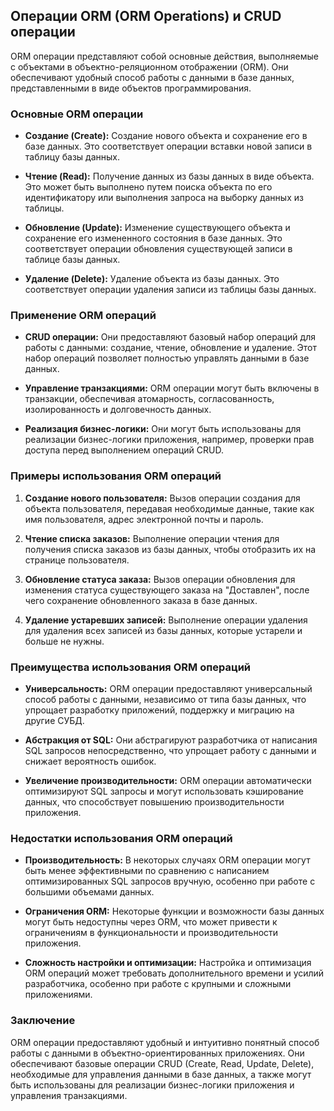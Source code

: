 ## Операции ORM (ORM Operations) и CRUD операции

ORM операции представляют собой основные действия, выполняемые с объектами в объектно-реляционном отображении (ORM). Они обеспечивают удобный способ работы с данными в базе данных, представленными в виде объектов программирования.

### Основные ORM операции

- **Создание (Create):** Создание нового объекта и сохранение его в базе данных. Это соответствует операции вставки новой записи в таблицу базы данных.

- **Чтение (Read):** Получение данных из базы данных в виде объекта. Это может быть выполнено путем поиска объекта по его идентификатору или выполнения запроса на выборку данных из таблицы.

- **Обновление (Update):** Изменение существующего объекта и сохранение его измененного состояния в базе данных. Это соответствует операции обновления существующей записи в таблице базы данных.

- **Удаление (Delete):** Удаление объекта из базы данных. Это соответствует операции удаления записи из таблицы базы данных.

### Применение ORM операций

- **CRUD операции:** Они предоставляют базовый набор операций для работы с данными: создание, чтение, обновление и удаление. Этот набор операций позволяет полностью управлять данными в базе данных.

- **Управление транзакциями:** ORM операции могут быть включены в транзакции, обеспечивая атомарность, согласованность, изолированность и долговечность данных.

- **Реализация бизнес-логики:** Они могут быть использованы для реализации бизнес-логики приложения, например, проверки прав доступа перед выполнением операций CRUD.

### Примеры использования ORM операций

1. **Создание нового пользователя:** Вызов операции создания для объекта пользователя, передавая необходимые данные, такие как имя пользователя, адрес электронной почты и пароль.

2. **Чтение списка заказов:** Выполнение операции чтения для получения списка заказов из базы данных, чтобы отобразить их на странице пользователя.

3. **Обновление статуса заказа:** Вызов операции обновления для изменения статуса существующего заказа на "Доставлен", после чего сохранение обновленного заказа в базе данных.

4. **Удаление устаревших записей:** Выполнение операции удаления для удаления всех записей из базы данных, которые устарели и больше не нужны.

### Преимущества использования ORM операций

- **Универсальность:** ORM операции предоставляют универсальный способ работы с данными, независимо от типа базы данных, что упрощает разработку приложений, поддержку и миграцию на другие СУБД.

- **Абстракция от SQL:** Они абстрагируют разработчика от написания SQL запросов непосредственно, что упрощает работу с данными и снижает вероятность ошибок.

- **Увеличение производительности:** ORM операции автоматически оптимизируют SQL запросы и могут использовать кэширование данных, что способствует повышению производительности приложения.

### Недостатки использования ORM операций

- **Производительность:** В некоторых случаях ORM операции могут быть менее эффективными по сравнению с написанием оптимизированных SQL запросов вручную, особенно при работе с большими объемами данных.

- **Ограничения ORM:** Некоторые функции и возможности базы данных могут быть недоступны через ORM, что может привести к ограничениям в функциональности и производительности приложения.

- **Сложность настройки и оптимизации:** Настройка и оптимизация ORM операций может требовать дополнительного времени и усилий разработчика, особенно при работе с крупными и сложными приложениями.


### Заключение

ORM операции предоставляют удобный и интуитивно понятный способ работы с данными в объектно-ориентированных приложениях. Они обеспечивают базовые операции CRUD (Create, Read, Update, Delete), необходимые для управления данными в базе данных, а также могут быть использованы для реализации бизнес-логики приложения и управления транзакциями.
